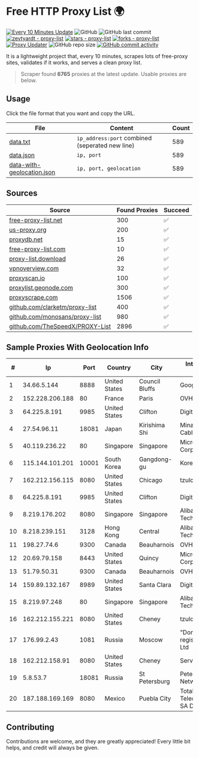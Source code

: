 
# Free HTTP Proxy List 🌍

[![Every 10 Minutes Update](https://github.com/mertguvencli/http-proxy-list/actions/workflows/main.yml/badge.svg?branch=main)](https://github.com/mertguvencli/http-proxy-list/actions/workflows/main.yml)
![GitHub](https://img.shields.io/github/license/mertguvencli/http-proxy-list)
![GitHub last commit](https://img.shields.io/github/last-commit/mertguvencli/http-proxy-list)
[![zevtyardt - proxy-list](https://img.shields.io/static/v1?label=zevtyardt&message=proxy-list&color=blue&logo=github)](https://github.com/zevtyardt/proxy-list "Go to GitHub repo")
[![stars - proxy-list](https://img.shields.io/github/stars/zevtyardt/proxy-list?style=social)](https://github.com/zevtyardt/proxy-list)
[![forks - proxy-list](https://img.shields.io/github/forks/zevtyardt/proxy-list?style=social)](https://github.com/zevtyardt/proxy-list)
[![Proxy Updater](https://github.com/zevtyardt/proxy-list/workflows/Proxy%20Updater/badge.svg)](https://github.com/zevtyardt/proxy-list/actions?query=workflow:"Proxy+Updater")
![GitHub repo size](https://img.shields.io/github/repo-size/zevtyardt/proxy-list)
[![GitHub commit activity](https://img.shields.io/github/commit-activity/m/zevtyardt/proxy-list?logo=commits)](https://github.com/zevtyardt/proxy-list/commits/main)

It is a lightweight project that, every 10 minutes, scrapes lots of free-proxy sites, validates if it works, and serves a clean proxy list.

> Scraper found **6765** proxies at the latest update. Usable proxies are below.

## Usage

Click the file format that you want and copy the URL.

|File|Content|Count|
|----|-------|-----|
|[data.txt](https://raw.githubusercontent.com/mertguvencli/http-proxy-list/main/proxy-list/data.txt)|`ip_address:port` combined (seperated new line)|589|
|[data.json](https://raw.githubusercontent.com/mertguvencli/http-proxy-list/main/proxy-list/data.json)|`ip, port`|589|
|[data-with-geolocation.json](https://raw.githubusercontent.com/mertguvencli/http-proxy-list/main/proxy-list/data-with-geolocation.json)|`ip, port, geolocation`|589|

## Sources

|Source|Found Proxies|Succeed|
|------|-------------|-------|
|[free-proxy-list.net](https://free-proxy-list.net)|300|✅|
|[us-proxy.org](https://www.us-proxy.org)|200|✅|
|[proxydb.net](http://proxydb.net)|15|✅|
|[free-proxy-list.com](https://free-proxy-list.com/?page=&port=&type%5B%5D=http&type%5B%5D=https&up_time=0&search=Search)|10|✅|
|[proxy-list.download](https://www.proxy-list.download/HTTP)|26|✅|
|[vpnoverview.com](https://vpnoverview.com/privacy/anonymous-browsing/free-proxy-servers)|32|✅|
|[proxyscan.io](https://www.proxyscan.io)|100|✅|
|[proxylist.geonode.com](https://proxylist.geonode.com/api/proxy-list?limit=300&page=1&sort_by=lastChecked&sort_type=desc&protocols=http,https)|300|✅|
|[proxyscrape.com](https://api.proxyscrape.com/v2/?request=displayproxies&protocol=http&timeout=10000&country=all&ssl=all&anonymity=all)|1506|✅|
|[github.com/clarketm/proxy-list](https://raw.githubusercontent.com/clarketm/proxy-list/master/proxy-list-raw.txt)|400|✅|
|[github.com/monosans/proxy-list](https://raw.githubusercontent.com/monosans/proxy-list/main/proxies/http.txt)|980|✅|
|[github.com/TheSpeedX/PROXY-List](https://raw.githubusercontent.com/TheSpeedX/PROXY-List/master/http.txt)|2896|✅|


## Sample Proxies With Geolocation Info

|#|Ip|Port|Country|City|Internet Service Provider|
|-|--|----|-------|----|-------------------------|
|1|34.66.5.144|8888|United States|Council Bluffs|Google LLC|
|2|152.228.206.188|80|France|Paris|OVH SAS|
|3|64.225.8.191|9985|United States|Clifton|DigitalOcean, LLC|
|4|27.54.96.11|18081|Japan|Kirishima Shi|Minamikyusyu CableTV Net Inc.|
|5|40.119.236.22|80|Singapore|Singapore|Microsoft Corporation|
|6|115.144.101.201|10001|South Korea|Gangdong-gu|Korea Telecom|
|7|162.212.156.115|8080|United States|Chicago|tzulo, inc.|
|8|64.225.8.191|9985|United States|Clifton|DigitalOcean, LLC|
|9|8.219.176.202|8080|Singapore|Singapore|Alibaba (US) Technology Co., Ltd.|
|10|8.218.239.151|3128|Hong Kong|Central|Alibaba (US) Technology Co., Ltd.|
|11|198.27.74.6|9300|Canada|Beauharnois|OVH SAS|
|12|20.69.79.158|8443|United States|Quincy|Microsoft Corporation|
|13|51.79.50.31|9300|Canada|Beauharnois|OVH SAS|
|14|159.89.132.167|8989|United States|Santa Clara|DigitalOcean, LLC|
|15|8.219.97.248|80|Singapore|Singapore|Alibaba (US) Technology Co., Ltd.|
|16|162.212.155.221|8080|United States|Cheney|tzulo, inc.|
|17|176.99.2.43|1081|Russia|Moscow|"Domain names registrar REG.RU", Ltd|
|18|162.212.158.91|8080|United States|Cheney|ServerCheap INC|
|19|5.8.53.7|18081|Russia|St Petersburg|Petersburg Internet Network ltd|
|20|187.188.169.169|8080|Mexico|Puebla City|Total Play Telecomunicaciones SA De CV|



## Contributing

Contributions are welcome, and they are greatly appreciated! Every
little bit helps, and credit will always be given.

